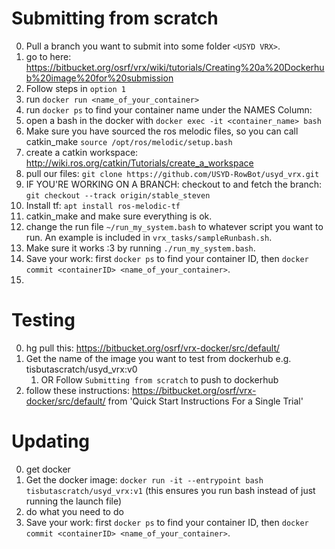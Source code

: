 # Submitting from scratch
0. Pull a branch you want to submit into some folder `<USYD VRX>`.
1. go to here: https://bitbucket.org/osrf/vrx/wiki/tutorials/Creating%20a%20Dockerhub%20image%20for%20submission
2. Follow steps in `option 1`
3. run `docker run <name_of_your_container>`
4. run `docker ps` to find your container name under the NAMES Column:
5. open a bash in the docker with `docker exec -it <container_name> bash`
6. Make sure you have sourced the ros melodic files, so you can call catkin_make `source /opt/ros/melodic/setup.bash`
6. create a catkin workspace: http://wiki.ros.org/catkin/Tutorials/create_a_workspace 
7. pull our files: `git clone https://github.com/USYD-RowBot/usyd_vrx.git`
8. IF YOU'RE WORKING ON A BRANCH: checkout to and fetch the branch: `git checkout --track origin/stable_steven`
9. Install tf: `apt install ros-melodic-tf`
10. catkin_make and make sure everything is ok.
11. change the run file `~/run_my_system.bash` to whatever script you want to run. An example is included in `vrx_tasks/sampleRunbash.sh`.
12. Make sure it works :3 by running `./run_my_system.bash`.
12. Save your work: first `docker ps` to find your container ID, then `docker commit <containerID> <name_of_your_container>`.
13. 


# Testing
0. hg pull this: https://bitbucket.org/osrf/vrx-docker/src/default/
1. Get the name of the image you want to test from dockerhub e.g. tisbutascratch/usyd_vrx:v0
    1. OR Follow `Submitting from scratch` to push to dockerhub
2. follow these instructions: https://bitbucket.org/osrf/vrx-docker/src/default/ from 'Quick Start Instructions For a Single Trial'


# Updating
0. get docker
1. Get the docker image: `docker run -it --entrypoint bash tisbutascratch/usyd_vrx:v1` (this ensures you run bash instead of just running the launch file)
2. do what you need to do
3. Save your work: first `docker ps` to find your container ID, then `docker commit <containerID> <name_of_your_container>`.
